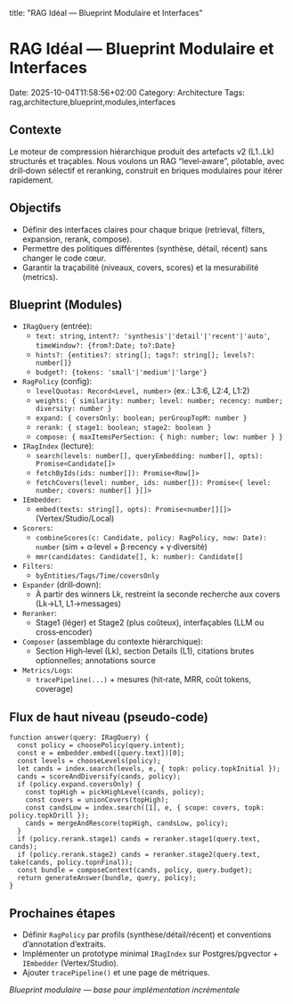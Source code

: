 title: "RAG Idéal — Blueprint Modulaire et Interfaces"

# RAG Idéal — Blueprint Modulaire et Interfaces

Date: 2025-10-04T11:58:56+02:00
Category: Architecture
Tags: rag,architecture,blueprint,modules,interfaces

## Contexte
Le moteur de compression hiérarchique produit des artefacts v2 (L1..Lk) structurés et traçables. Nous voulons un RAG “level‑aware”, pilotable, avec drill‑down sélectif et reranking, construit en briques modulaires pour itérer rapidement.

## Objectifs
- Définir des interfaces claires pour chaque brique (retrieval, filters, expansion, rerank, compose).
- Permettre des politiques différentes (synthèse, détail, récent) sans changer le code cœur.
- Garantir la traçabilité (niveaux, covers, scores) et la mesurabilité (metrics).

## Blueprint (Modules)
- `IRagQuery` (entrée):
  - `text: string`, `intent?: 'synthesis'|'detail'|'recent'|'auto'`, `timeWindow?: {from?:Date; to?:Date}`
  - `hints?: {entities?: string[]; tags?: string[]; levels?: number[]}`
  - `budget?: {tokens: 'small'|'medium'|'large'}`
- `RagPolicy` (config):
  - `levelQuotas: Record<Level, number>` (ex.: L3:6, L2:4, L1:2)
  - `weights: { similarity: number; level: number; recency: number; diversity: number }`
  - `expand: { coversOnly: boolean; perGroupTopM: number }`
  - `rerank: { stage1: boolean; stage2: boolean }`
  - `compose: { maxItemsPerSection: { high: number; low: number } }`
- `IRagIndex` (lecture):
  - `search(levels: number[], queryEmbedding: number[], opts): Promise<Candidate[]>`
  - `fetchByIds(ids: number[]): Promise<Row[]>`
  - `fetchCovers(level: number, ids: number[]): Promise<{ level: number; covers: number[] }[]>`
- `IEmbedder`:
  - `embed(texts: string[], opts): Promise<number[][]>` (Vertex/Studio/Local)
- `Scorers`:
  - `combineScores(c: Candidate, policy: RagPolicy, now: Date): number` (sim + α·level + β·recency + γ·diversité)
  - `mmr(candidates: Candidate[], k: number): Candidate[]`
- `Filters`:
  - `byEntities/Tags/Time/coversOnly`
- `Expander` (drill‑down):
  - À partir des winners Lk, restreint la seconde recherche aux covers (Lk→L1, L1→messages)
- `Reranker`:
  - Stage1 (léger) et Stage2 (plus coûteux), interfaçables (LLM ou cross‑encoder)
- `Composer` (assemblage du contexte hiérarchique):
  - Section High‑level (Lk), section Details (L1), citations brutes optionnelles; annotations source
- `Metrics/Logs`:
  - `tracePipeline(...)` + mesures (hit‑rate, MRR, coût tokens, coverage)

## Flux de haut niveau (pseudo‑code)
```
function answer(query: IRagQuery) {
  const policy = choosePolicy(query.intent);
  const e = embedder.embed([query.text])[0];
  const levels = chooseLevels(policy);
  let cands = index.search(levels, e, { topk: policy.topkInitial });
  cands = scoreAndDiversify(cands, policy);
  if (policy.expand.coversOnly) {
    const topHigh = pickHighLevel(cands, policy);
    const covers = unionCovers(topHigh);
    const candsLow = index.search([1], e, { scope: covers, topk: policy.topkDrill });
    cands = mergeAndRescore(topHigh, candsLow, policy);
  }
  if (policy.rerank.stage1) cands = reranker.stage1(query.text, cands);
  if (policy.rerank.stage2) cands = reranker.stage2(query.text, take(cands, policy.topnFinal));
  const bundle = composeContext(cands, policy, query.budget);
  return generateAnswer(bundle, query, policy);
}
```

## Prochaines étapes
- Définir `RagPolicy` par profils (synthèse/détail/récent) et conventions d’annotation d’extraits.
- Implémenter un prototype minimal `IRagIndex` sur Postgres/pgvector + `IEmbedder` (Vertex/Studio).
- Ajouter `tracePipeline()` et une page de métriques.

*Blueprint modulaire — base pour implémentation incrémentale*
